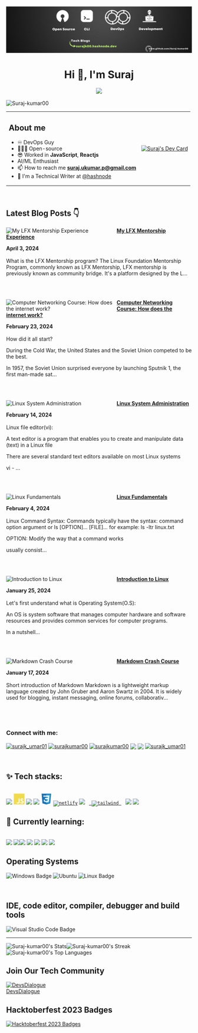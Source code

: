 <!-- This is the Header Banner of my profile -->

![GihubBanner](https://github.com/Suraj-kumar00/Suraj-kumar00/blob/main/Gtihub_Banner.png)

<!-- This is my name -->

<h1 align="center">Hi 👋, I'm Suraj</h1>

<!-- This is Typing SVG -->

<p align="center">
  <a href="https://git.io/typing-svg"><img src="https://readme-typing-svg.demolab.com?font=Fira+Code&duration=3000&pause=1000&color=00D9F7&center=true&vCenter=true&width=435&lines=DevOps+Guy;Open-Source;Development;"></a>
</p>

<!-- Visitors counter -->

<p align="left" > <img src="https://komarev.com/ghpvc/?username=Suraj-kumar00&label=Profile%20views&color=0e75b6&style=flat" alt="Suraj-kumar00" /> </p>

<!-- This is about me -->
  <table>
   <tr>
    <td>

## About me 
- ♾️ DevOps Guy
- 🧑🏻‍💻 Open-source
- 😎 Worked in **JavaScript**, **Reactjs**
- AI/ML Enthusiast
- 📫 How to reach me **suraj.ukumar.p@gmail.com**
- 📝 I'm a Technical Writer at [@hashnode](https://surajk00.hashnode.dev/)
</td>
<td>
<a align="center"  href="https://app.daily.dev/Surajkumar00"><img src="https://api.daily.dev/devcards/3ffdf10c31754b0b8990e50630821fca.png?r=57l" width="400" alt="Suraj's Dev Card"/></a>
   </td>
  </tr>
 </table>

<br>

<!-- Read the blogs here on my hashnode profile -->

## Latest Blog Posts 👇
<!-- HASHNODE_BLOG:START -->
<p align="left"><a href="https://surajk00.hashnode.dev/my-lfx-mentorship-experience" title="My LFX Mentorship Experience"><img src="https://cdn.hashnode.com/res/hashnode/image/upload/v1711358788030/c94476af-9de9-48e8-a773-7871e9355d0f.png" alt="My LFX Mentorship Experience" width="300px" align="left" /></a><a href="https://surajk00.hashnode.dev/my-lfx-mentorship-experience" title="My LFX Mentorship Experience"><strong>My LFX Mentorship Experience</strong></a><div><strong>April 3, 2024</strong></div><br/>What is the LFX Mentorship program?
The Linux Foundation Mentorship Program, commonly known as LFX Mentorship, LFX mentorship is previously known as community bridge. It's a platform designed by the L...</p><br/><br/>

<p align="left"><a href="https://surajk00.hashnode.dev/computer-networking-course-how-does-the-internet-work" title="Computer Networking Course: How does the internet work?"><img src="https://cdn.hashnode.com/res/hashnode/image/upload/v1695924470719/00c5f7e5-fdf7-4bc8-a273-0e942d38f969.png" alt="Computer Networking Course: How does the internet work?" width="300px" align="left" /></a><a href="https://surajk00.hashnode.dev/computer-networking-course-how-does-the-internet-work" title="Computer Networking Course: How does the internet work?"><strong>Computer Networking Course: How does the internet work?</strong></a><div><strong>February 23, 2024</strong></div><br/>How did it all start?

During the Cold War, the United States and the Soviet Union competed to be the best.

In 1957, the Soviet Union surprised everyone by launching Sputnik 1, the first man-made sat...</p><br/><br/>

<p align="left"><a href="https://surajk00.hashnode.dev/linux-system-administration" title="Linux System Administration"><img src="https://cdn.hashnode.com/res/hashnode/image/upload/v1707742641126/382a52b2-65cf-45ef-9adf-6b9baf90cea3.png" alt="Linux System Administration" width="300px" align="left" /></a><a href="https://surajk00.hashnode.dev/linux-system-administration" title="Linux System Administration"><strong>Linux System Administration</strong></a><div><strong>February 14, 2024</strong></div><br/>Linux file editor(vi):

A text editor is a program that enables you to create and manipulate data (text) in a Linux file

There are several standard text editors available on most Linux systems

vi - ...</p><br/><br/>

<p align="left"><a href="https://surajk00.hashnode.dev/linux-fundamentals" title="Linux Fundamentals"><img src="https://cdn.hashnode.com/res/hashnode/image/upload/v1706640781804/61d542b1-b99f-457f-a43e-6eef795202a1.png" alt="Linux Fundamentals" width="300px" align="left" /></a><a href="https://surajk00.hashnode.dev/linux-fundamentals" title="Linux Fundamentals"><strong>Linux Fundamentals</strong></a><div><strong>February 4, 2024</strong></div><br/>Linux Command Syntax:
Commands typically have the syntax:
command option argument or
ls [OPTION]... [FILE]…
for example:
ls -ltr linux.txt

OPTION: Modify the way that a command works

usually consist...</p><br/><br/>

<p align="left"><a href="https://surajk00.hashnode.dev/introduction-to-linux" title="Introduction to Linux"><img src="https://cdn.hashnode.com/res/hashnode/image/upload/v1705775930236/ea8ef59e-ad29-4da5-89b3-f7b931641d98.png" alt="Introduction to Linux" width="300px" align="left" /></a><a href="https://surajk00.hashnode.dev/introduction-to-linux" title="Introduction to Linux"><strong>Introduction to Linux</strong></a><div><strong>January 25, 2024</strong></div><br/>Let's first understand what is Operating System(O.S):

An OS is system software that manages computer hardware and software resources and provides common services for computer programs.

In a nutshell...</p><br/><br/>

<p align="left"><a href="https://surajk00.hashnode.dev/markdown-crash-course" title="Markdown Crash Course"><img src="https://cdn.hashnode.com/res/hashnode/image/upload/v1705341450060/52e803ad-84f1-4738-b656-9c4eac6a8156.png" alt="Markdown Crash Course" width="300px" align="left" /></a><a href="https://surajk00.hashnode.dev/markdown-crash-course" title="Markdown Crash Course"><strong>Markdown Crash Course</strong></a><div><strong>January 17, 2024</strong></div><br/>Short introduction of Markdown
Markdown is a lightweight markup language created by John Gruber and Aaron Swartz in 2004. It is widely used for blogging, instant messaging, online forums, collaborativ...</p><br/><br/>


<!-- HASHNODE_BLOG:END -->


<!-- come on let's connect here -->

## <h3 align="left"> Connect with me:</h3>
<p align="left">
<a href="https://twitter.com/surajk_umar01" target="blank">
 <img align="center" src="https://img.shields.io/badge/Twitter-%231DA1F2.svg?style=for-the-badge&logo=Twitter&logoColor=white" alt="surajk_umar01" /></a>
<a href="https://linkedin.com/in/surajkumar00" target="blank"><img align="center" src="https://img.shields.io/badge/linkedin-%230077B5.svg?style=for-the-badge&logo=linkedin&logoColor=white" alt="surajkumar00" /></a>
<a href="https://discord.gg/PCmDTcz9" target="blank">
 <img align="center" src="https://img.shields.io/badge/Discord-%235865F2.svg?style=for-the-badge&logo=discord&logoColor=white" alt="surajkumar00" /></a>
<a href="https://hashnode.com/@surajkumar00" target="blank"><img align="center" src="https://img.shields.io/badge/Hashnode-2962FF?style=for-the-badge&logo=hashnode&logoColor=white" /></a>
<a href="https://www.leetcode.com/suraj-kumar00" target="blank"><img align="center" src="https://img.shields.io/badge/LeetCode-FFA116.svg?style=for-the-badge&logo=LeetCode&logoColor=white"/></a>
<a href="https://dashboard.twitch.tv/u/suraj_kumar00/home" target="blank">
 <img align="center" src="https://img.shields.io/badge/Twitch-9146FF?logo=twitch&logoColor=fff&style=for-the-badge" alt="surajk_umar01" /></a>
</p>

<!-- these are the tech stacks that I'm using currently-->

<br>

## ✨ Tech stacks:
   <br>
<code><a href="https://www.oracle.com/java/" target="_blank"><img height="30" src="https://www.vectorlogo.zone/logos/java/java-icon.svg"></a></code>
<code><a href="https://www.javascript.com/" target="_blank"><img height="30" src="https://raw.githubusercontent.com/devicons/devicon/master/icons/javascript/javascript-plain.svg"></a></code>
<code><a href="https://reactjs.org/" target="_blank"><img height="30" src="https://www.vectorlogo.zone/logos/reactjs/reactjs-icon.svg"></a></code>
<code><a href="https://www.w3schools.com/html/" target="_blank"><img height="30" src="https://www.vectorlogo.zone/logos/w3_html5/w3_html5-icon.svg"></a></code>
<code><a href="https://www.w3schools.com/css/" target="_blank"><img height="30" src="https://raw.githubusercontent.com/devicons/devicon/master/icons/css3/css3-original.svg"></a></code>
<code><a href="https://www.netlify.com/" target="_blank"><img src="https://www.vectorlogo.zone/logos/netlify/netlify-icon.svg" alt="netlify"  height="30"></a></code>
<!-- <code><a href="https://redux.js.org" target="_blank"> <img src="https://raw.githubusercontent.com/devicons/devicon/master/icons/redux/redux-original.svg" alt="redux" height="30"></a></code>
<code><a href="https://sass-lang.com" target="_blank"> <img src="https://raw.githubusercontent.com/devicons/devicon/master/icons/sass/sass-original.svg" alt="sass"  height="30"></a></code> -->
<code><a href="https://getbootstrap.com/" target="_blank"><img height="30" src="https://upload.wikimedia.org/wikipedia/commons/thumb/b/b2/Bootstrap_logo.svg/512px-Bootstrap_logo.svg.png?20210507000024"></a></code>
 <code> <a href="https://tailwindcss.com/" target="_blank"> <img src="https://www.vectorlogo.zone/logos/tailwindcss/tailwindcss-icon.svg" alt="tailwind" height="30"/> </a> </code>
<code><a href="https://nodejs.org/en/" target="_blank"><img height="30" src="https://www.vectorlogo.zone/logos/nodejs/nodejs-icon.svg"></a></code>
<code><a href="https://git-scm.com/" target="_blank"><img height="30" src="https://www.vectorlogo.zone/logos/git-scm/git-scm-icon.svg"></a></code>


<br>

<!-- these are my tech stacks that i'm Looking forward to learn -->


## 🌱 Currently learning:

<br>
<code><a href="https://go.dev/" target="_blank"><img height="30" src="https://img.shields.io/badge/Go-00ADD8?logo=go&logoColor=fff&style=for-the-badge"></a></code>
<code><a href="https://www.docker.com/" target="_blank"><img height="30" src="https://img.shields.io/badge/Docker-2496ED?logo=docker&logoColor=fff&style=for-the-badge"></a></code><code><a href="https://kubernetes.io/" target="_blank"><img height="30" src="https://img.shields.io/badge/Kubernetes-326CE5?logo=kubernetes&logoColor=fff&style=for-the-badge"></a></code>
<code><a href="https://aws.amazon.com/" target="_blank"><img height="30" src="https://img.shields.io/badge/AWS-%23FF9900.svg?style=for-the-badge&logo=amazon-aws&logoColor=white"></a></code>
<code><a href="https://www.terraform.io/" target="_blank"><img height="30" src="https://img.shields.io/badge/Terraform-7B42BC?logo=terraform&logoColor=fff&style=for-the-badge"></a></code>
<code><a href="https://www.jenkins.io/" target="_blank"><img height="30" src="https://img.shields.io/badge/Jenkins-D24939?logo=jenkins&logoColor=fff&style=for-the-badge"></a></code>
<code><a href="https://prometheus.io/docs/introduction/overview/" target="_blank"><img height="30" src="https://img.shields.io/badge/Prometheus-E6522C?logo=prometheus&logoColor=fff&style=for-the-badge"></a></code>
</details>
<br>


## Operating Systems </h3>  
![Windows Badge](https://img.shields.io/badge/Windows-0078D4?logo=windows&logoColor=fff&style=for-the-badge)
![Ubuntu](https://img.shields.io/badge/Ubuntu-E95420?logo=ubuntu&logoColor=fff&style=for-the-badge)
![Linux Badge](https://img.shields.io/badge/Linux-FCC624?logo=linux&logoColor=000&style=for-the-badge)

<br>

##  IDE, code editor, compiler, debugger and build tools  
![Visual Studio Code Badge](https://img.shields.io/badge/Visual%20Studio%20Code-007ACC?logo=visualstudiocode&logoColor=fff&style=for-the-badge)

---


![Suraj-kumar00's Stats](https://github-readme-stats.vercel.app/api?username=Suraj-kumar00&theme=tokyonight&show_icons=true&hide_border=true&count_private=false)![Suraj-kumar00's Streak](https://github-readme-streak-stats.herokuapp.com/?user=Suraj-kumar00&theme=tokyonight&hide_border=true)
![Suraj-kumar00's Top Languages](https://github-readme-stats.vercel.app/api/top-langs/?username=Suraj-kumar00&theme=tokyonight&show_icons=true&hide_border=true&layout=compact)







<!--This section is for DevsDailogue community Discord joining page-->

## Join Our Tech Community

<p align="left">
  <a href="https://discord.com/invite/xmM3cQUSyF">
    <img src="https://github.com/yash02k3/GITM_TechFest/blob/yash/contributer/assets/logo/DevsDialogue%20Logo.png" alt="DevsDialogue" width="200px" height="200px">
    <br>
    DevsDialogue
  </a>
</p>










<!--Hacktoberfest 2023 Badges-->

## Hacktoberfest 2023 Badges

[![Hacktoberfest 2023 Badges](https://holopin.me/surajkumar00)](https://holopin.io/@surajkumar00)

<!--Hacktoberfest 2023 Badges ends here-->


<!-- This is LeetCode Stats-->
<!--![](https://leetcard.jacoblin.cool/Suraj-kumar00?ext=heatmap)-->
